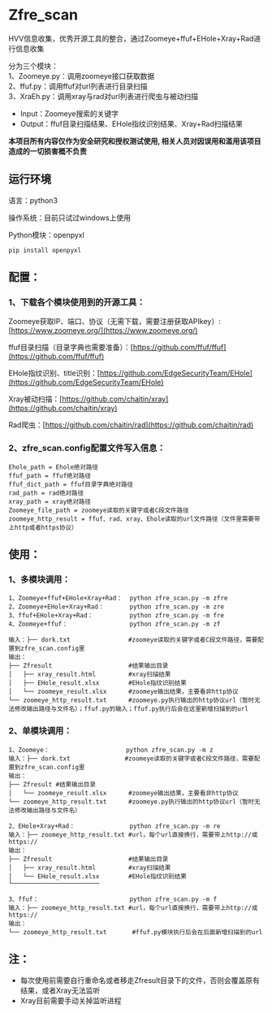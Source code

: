 # Zfre_scan
HVV信息收集，优秀开源工具的整合，通过Zoomeye+ffuf+EHole+Xray+Rad进行信息收集  

分为三个模块：  
1、Zoomeye.py：调用zoomeye接口获取数据  
2、ffuf.py：调用ffuf对url列表进行目录扫描  
3、XraEh.py：调用xray与rad对url列表进行爬虫与被动扫描  


 - Input：Zoomeye搜索的关键字
 - Output：ffuf目录扫描结果、EHole指纹识别结果、Xray+Rad扫描结果
 
**本项目所有内容仅作为安全研究和授权测试使用, 相关人员对因误用和滥用该项目造成的一切损害概不负责**

## 运行环境
语言：python3  

操作系统：目前只试过windows上使用  

Python模块：openpyxl    

 `pip install openpyxl`
 

## 配置：
### 1、下载各个模块使用到的开源工具：

Zoomeye获取IP、端口、协议（无需下载，需要注册获取APIkey）:[https://www.zoomeye.org/](https://www.zoomeye.org/)

ffuf目录扫描（目录字典也需要准备）：[https://github.com/ffuf/ffuf](https://github.com/ffuf/ffuf)

EHole指纹识别、title识别：[https://github.com/EdgeSecurityTeam/EHole](https://github.com/EdgeSecurityTeam/EHole)

Xray被动扫描：[https://github.com/chaitin/xray](https://github.com/chaitin/xray)

Rad爬虫：[https://github.com/chaitin/rad](https://github.com/chaitin/rad)

### 2、zfre_scan.config配置文件写入信息：

```
Ehole_path = Ehole绝对路径 
ffuf_path = ffuf绝对路径 
ffuf_dict_path = ffuf目录字典绝对路径 
rad_path = rad绝对路径 
xray_path = xray绝对路径 
Zoomeye_file_path = zoomeye读取的关键字或者C段文件路径 
zoomeye_http_result = ffuf、rad、xray、Ehole读取的url文件路径（文件里需要带上http或者https协议）
```

## 使用：
### 1、多模块调用：

```
1、Zoomeye+ffuf+EHole+Xray+Rad：  python zfre_scan.py -m zfre
2、Zoomeye+EHole+Xray+Rad：       python zfre_scan.py -m zre
3、ffuf+EHole+Xray+Rad：          python zfre_scan.py -m fre
4、Zoomeye+ffuf：                 python zfre_scan.py -m zf

输入：├── dork.txt                #zoomeye读取的关键字或者C段文件路径，需要配置到zfre_scan.config里
输出：
├── Zfresult                     #结果输出目录
│   ├── xray_result.html         #xray扫描结果
│   ├── EHole_result.xlsx        #EHole指纹识别结果
│   └── zoomeye_result.xlsx      #zoomeye输出结果，主要看非http协议
└── zoomeye_http_result.txt      #zoomeye.py执行输出的http协议url（暂时无法修改输出路径与文件名）；ffuf.py的输入；ffuf.py执行后会在这里新增扫描到的url
```
### 2、单模块调用：
```
1、Zoomeye：                     python zfre_scan.py -m z
输入：├── dork.txt               #zoomeye读取的关键字或者C段文件路径，需要配置到zfre_scan.config里
输出：
├── Zfresult #结果输出目录
│   └── zoomeye_result.xlsx      #zoomeye输出结果，主要看非http协议
└── zoomeye_http_result.txt      #zoomeye.py执行输出的http协议url（暂时无法修改输出路径与文件名）

2、EHole+Xray+Rad：               python zfre_scan.py -m re
输入：├── zoomeye_http_result.txt #url，每个url直接换行，需要带上http://或https://
输出：
├── Zfresult                     #结果输出目录
│   ├── xray_result.html         #xray扫描结果
│   └── EHole_result.xlsx        #EHole指纹识别结果
└────────────────────────

3、ffuf：                         python zfre_scan.py -m f
输入：├── zoomeye_http_result.txt #url，每个url直接换行，需要带上http://或https://
输出：
└── zoomeye_http_result.txt       #ffuf.py模块执行后会在后面新增扫描到的url
```
## 注：
- 每次使用前需要自行重命名或者移走Zfresult目录下的文件，否则会覆盖原有结果，或者Xray无法监听
- Xray目前需要手动关掉监听进程
